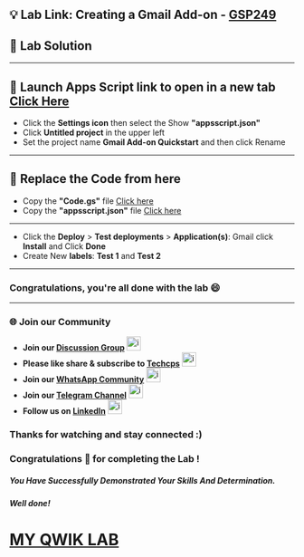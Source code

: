 ## 💡 Lab Link: Creating a Gmail Add-on - [GSP249](https://www.cloudskillsboost.google/focuses/4049?parent=catalog)

## 🚀 Lab Solution

---

## 🚨 Launch Apps Script link to open in a new tab [Click Here](https://script.google.com/macros/create)

- Click the **Settings icon** then select the Show **"appsscript.json"**
- Click **Untitled project** in the upper left
- Set the project name **Gmail Add-on Quickstart** and then click Rename

--- 

## 🚨 Replace the Code from here

- Copy the **"Code.gs"** file [Click here](https://github.com/Techcps/GSP/blob/main/Creating%20a%20Gmail%20Add-on/code.gs.md)
- Copy the **"appsscript.json"** file [Click here](https://github.com/Techcps/GSP/blob/main/Creating%20a%20Gmail%20Add-on/appsscript.json.md)

---

- Click the **Deploy** > **Test deployments** > **Application(s)**: Gmail click **Install** and Click **Done**
- Create New **labels**: **Test 1** and **Test 2**

---

### Congratulations, you're all done with the lab 😄

---

### 🌐 Join our Community

- **Join our [Discussion Group](https://t.me/Techcpschat)** <img src="https://github.com/user-attachments/assets/a4a4b767-151c-461d-bca1-da6d4c0cd68a" alt="icon" width="25" height="25">
- **Please like share & subscribe to [Techcps](https://www.youtube.com/@techcps)** <img src="https://github.com/user-attachments/assets/6ee41001-c795-467c-8d96-06b56c246b9c" alt="icon" width="25" height="25">
- **Join our [WhatsApp Community](https://whatsapp.com/channel/0029Va9nne147XeIFkXYv71A)** <img src="https://github.com/user-attachments/assets/aa10b8b2-5424-40bc-8911-7969f29f6dae" alt="icon" width="25" height="25">
- **Join our [Telegram Channel](https://t.me/Techcps)** <img src="https://github.com/user-attachments/assets/a4a4b767-151c-461d-bca1-da6d4c0cd68a" alt="icon" width="25" height="25">
- **Follow us on [LinkedIn](https://www.linkedin.com/company/techcps/)** <img src="https://github.com/user-attachments/assets/b9da471b-2f46-4d39-bea9-acdb3b3a23b0" alt="icon" width="25" height="25">

### Thanks for watching and stay connected :)

### Congratulations 🎉 for completing the Lab !

##### *You Have Successfully Demonstrated Your Skills And Determination.*

#### *Well done!*

# [MY QWIK LAB](https://www.youtube.com/@MyQwiklab)
